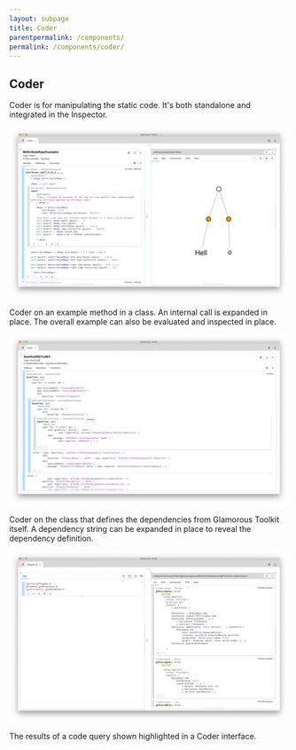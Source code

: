 ```yaml
---
layout: subpage
title: Coder
parentpermalink: /components/
permalink: /components/coder/
---
```


<section id="coder">
	<div class="container pt-5 pb-5 jumbotron-small">
    	<div class="row">
      		<div class="col-md-12">
      			<h1>Coder</h1>
		        <p class="lead">Coder is for manipulating the static code. It's both standalone and integrated in the Inspector.</p>
		        <div class="sample">
		          <img src="/assets/pictures/gtr-coder-example-object.png">
		          <div class="picture-caption">
		            <p>Coder on an example method in a class. An internal call is expanded in place. The overall example can also be evaluated and inspected in place.</p>
		          </div>
		        </div>
		        <div class="sample">
		          <img src="/assets/pictures/gtr-coder-baseline-dependencies.png">
		          <div class="picture-caption">
		            <p>Coder on the class that defines the dependencies from Glamorous Toolkit itself. A dependency string can be expanded in place to reveal the dependency definition.</p>
		          </div>
		        </div>
		        <div class="sample">
		          <img src="/assets/pictures/gtr-coder-query-highlighting.png">
		          <div class="picture-caption">
		            <p>The results of a code query shown highlighted in a Coder interface.</p>
		          </div>
		        </div>
      		</div>
    	</div>
	</div>
</section>